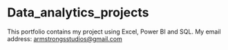 # Data_analytics_projects
This portfolio contains my project using Excel, Power BI and SQL.
My email address: armstrongsstudios@gmail.com
